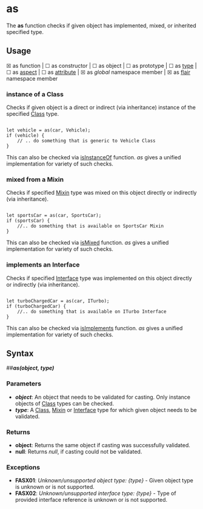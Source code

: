 as
===

The **as** function checks if given object has implemented, mixed, or inherited specified type.

Usage
---

&#9746; as function |
&#9744; as constructor |
&#9744; as object |
&#9744; as prototype |
&#9744; as [type](#/api/misc/types) |
&#9744; as [aspect](#/api/aop/aspect) |
&#9744; as [attribute](#/api/attributes/attribute) |
&#9746; as _global_ namespace member |
&#9746; as [flair](#/api/objects/flair) namespace member

### instance of a Class
Checks if given object is a direct or indirect (via inheritance) instance of the specified [Class](#/api/types/class) type.
<pre><code class="javascript">
let vehicle = as(car, Vehicle);
if (vehicle) {
    // .. do something that is generic to Vehicle Class
}
</code></pre>
This can also be checked via [isInstanceOf](#/api/functions/isInstanceOf) function. _as_ gives a unified implementation for variety of such checks.
### mixed from a Mixin
Checks if specified [Mixin](#/api/types/mixin) type was mixed on this object directly or indirectly (via inheritance).
<pre><code class="javascript">
let sportsCar = as(car, SportsCar);
if (sportsCar) {
    //.. do something that is available on SportsCar Mixin
}
</code></pre>
This can also be checked via [isMixed](#/api/functions/isMixed) function. _as_ gives a unified implementation for variety of such checks.
### implements an Interface
Checks if specified [Interface](#/api/types/interface) type was implemented on this object directly or indirectly (via inheritance).
<pre><code class="javascript">
let turboChargedCar = as(car, ITurbo);
if (turboChargedCar) {
    //.. do something that is available on ITurbo Interface
}
</code></pre>
This can also be checked via [isImplements](#/api/functions/isImplements) function. _as_ gives a unified implementation for variety of such checks.

Syntax
---

##***as(object, type)***

### Parameters

* **_object_**: An object that needs to be validated for casting. Only instance objects of [Class](#/api/types/class) types can be checked. 
* **_type_**: A [Class](#/api/types/class), [Mixin](#/api/types/mixin) or [Interface](#/api/types/interface) type for which given object needs to be validated.

### Returns

* **object**: Returns the same object if casting was successfully validated.
* **null**: Returns _null_, if casting could not be validated.

### Exceptions

* **FASX01**: _Unknown/unsupported object type: {type}_ - Given object type is unknown or is not supported.
* **FASX02**: _Unknown/unsupported interface type: {type}_ - Type of provided interface reference is unknown or is not supported.

